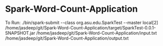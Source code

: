# Spark-Word-Count-Application

To Run:
./bin/spark-submit --class org.asu.edu.SparkTest --master local[2] /home/jasdeep/git/Spark-Word-Count-Application/target/SparkTest-0.0.1-SNAPSHOT.jar /home/jasdeep/git/Spark-Word-Count-Application/input.txt /home/jasdeep/git/Spark-Word-Count-Application/output.txt
